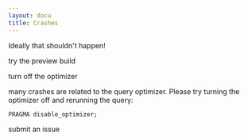 ```yaml
---
layout: docu
title: Crashes
---
```


Ideally that shouldn't happen!

try the preview build

turn off the optimizer

many crashes are related to the query optimizer.
Please try turning the optimizer off and rerunning the query:

```sql
PRAGMA disable_optimizer;
```



submit an issue
